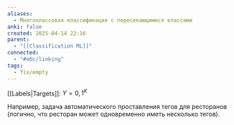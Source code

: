 ```yaml
---
aliases:
  - Многоклассовая классификация с пересекающимися классами
anki: false
created: 2025-04-14 22:16
parent:
  - "[[Classification ML]]"
connected:
  - "#обс/linking"
tags:
  - fix/empty
---
```


[[Labels|Targets]]: ${Y = 0, 1^K}$

Например, задача автоматического проставления тегов для ресторанов (логично, что ресторан может одновременно иметь несколько тегов).